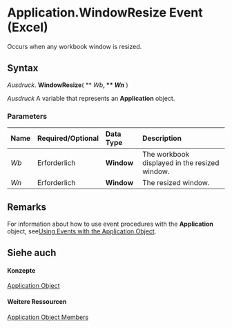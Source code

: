 
# Application.WindowResize Event (Excel)

Occurs when any workbook window is resized.


## Syntax

 _Ausdruck_. **WindowResize**( ** _Wb_**, ** _Wn_** )

 _Ausdruck_ A variable that represents an **Application** object.


### Parameters



|**Name**|**Required/Optional**|**Data Type**|**Description**|
|:-----|:-----|:-----|:-----|
| _Wb_|Erforderlich|**Window**|The workbook displayed in the resized window.|
| _Wn_|Erforderlich|**Window**|The resized window.|

## Remarks

For information about how to use event procedures with the  **Application** object, see[Using Events with the Application Object](0063feba-47fd-29be-d2d5-8fcf47e70cbc.md).


## Siehe auch


#### Konzepte


[Application Object](19b73597-5cf9-4f56-8227-b5211f657f6f.md)
#### Weitere Ressourcen


[Application Object Members](http://msdn.microsoft.com/library/4cb9ca42-8d07-cc9c-2d80-4eb9a5921e1e%28Office.15%29.aspx)